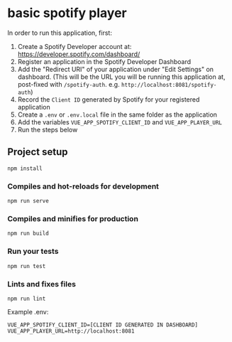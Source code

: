 # basic spotify player

In order to run this application, first:

1) Create a Spotify Developer account at: https://developer.spotify.com/dashboard/
2) Register an application in the Spotify Developer Dashboard
3) Add the "Redirect URI" of your application under "Edit Settings" on dashboard.
    (This will be the URL you will be running this application at, post-fixed with `/spotify-auth`. e.g. `http://localhost:8081/spotify-auth`)
4) Record the `Client ID` generated by Spotify for your registered application
5) Create a `.env` or `.env.local` file in the same folder as the application
6) Add the variables `VUE_APP_SPOTIFY_CLIENT_ID` and `VUE_APP_PLAYER_URL`
7) Run the steps below

## Project setup
```
npm install
```

### Compiles and hot-reloads for development
```
npm run serve
```

### Compiles and minifies for production
```
npm run build
```

### Run your tests
```
npm run test
```

### Lints and fixes files
```
npm run lint
```

Example .env: 
```
VUE_APP_SPOTIFY_CLIENT_ID=[CLIENT ID GENERATED IN DASHBOARD]
VUE_APP_PLAYER_URL=http://localhost:8081
```
